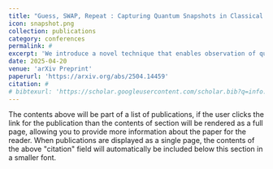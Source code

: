 ```yaml
---
title: "Guess, SWAP, Repeat : Capturing Quantum Snapshots in Classical Memory"
icon: snapshot.png
collection: publications
category: conferences
permalink: #
excerpt: 'We introduce a novel technique that enables observation of quantum states without direct measurement, preserving them for reuse. Our method allows multiple quantum states to be observed at different points within a single circuit, one at a time, and saved into classical memory without destruction. These saved states can be accessed on demand by downstream applications, introducing a dynamic and programmable notion of quantum memory that supports modular, non-destructive quantum workflows. We propose a hardware-agnostic, machine learning-driven framework to capture non-destructive estimates, or "snapshots," of quantum states at arbitrary points within a circuit, enabling classical storage and later reconstruction, similar to memory operations in classical computing.'
date: 2025-04-20
venue: 'arXiv Preprint'
paperurl: 'https://arxiv.org/abs/2504.14459'
citation: #
# bibtexurl: 'https://scholar.googleusercontent.com/scholar.bib?q=info:oizyvbFHEsEJ:scholar.google.com/&output=citation&scisdr=CgJN25qjEIuy7q_ZMsY:AAZF9b8AAAAAaBjfKsZ0RuBIDSez1BvsU3Hx9mE&scisig=AAZF9b8AAAAAaBjfKhcoerLkteJ7I8WvaGFTHK0&scisf=4&ct=citation&cd=-1&hl=en'
---
```


The contents above will be part of a list of publications, if the user clicks the link for the publication than the contents of section will be rendered as a full page, allowing you to provide more information about the paper for the reader. When publications are displayed as a single page, the contents of the above "citation" field will automatically be included below this section in a smaller font.
